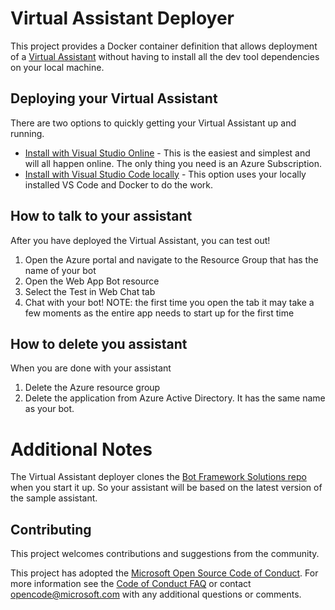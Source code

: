 # Virtual Assistant Deployer

This project provides a Docker container definition that allows deployment of a [Virtual Assistant](https://microsoft.github.io/botframework-solutions/overview/virtual-assistant-solution/)  without having to install all the dev tool dependencies on your local machine.

## Deploying your Virtual Assistant
There are two options to quickly getting your Virtual Assistant up and running.
* [Install with Visual Studio Online](docs/visualstudioonline.md) - This is the easiest and simplest and will all happen online. The only thing you need is an Azure Subscription.
* [Install with Visual Studio Code locally](docs/visualstudiocode.md) - This option uses your locally installed VS Code and Docker to do the work.

## How to talk to your assistant
After you have deployed the Virtual Assistant, you can test out!
1. Open the Azure portal and navigate to the Resource Group that has the name of your bot
2. Open the Web App Bot resource
3. Select the Test in Web Chat tab
4. Chat with your bot! 
NOTE: the first time you open the tab it may take a few moments as the entire app needs to start up for the first time

## How to delete you assistant
When you are done with your assistant
1. Delete the Azure resource group
2. Delete the application from Azure Active Directory. It has the same name as your bot.

# Additional Notes
The Virtual Assistant deployer clones the [Bot Framework Solutions repo](https://github.com/microsoft/botframework-solutions) when you start it up. So your assistant will be based on the latest version of the sample assistant.

## Contributing
This project welcomes contributions and suggestions from the community. 

This project has adopted the [Microsoft Open Source Code of Conduct](https://opensource.microsoft.com/codeofconduct/).
For more information see the [Code of Conduct FAQ](https://opensource.microsoft.com/codeofconduct/faq/) or
contact [opencode@microsoft.com](mailto:opencode@microsoft.com) with any additional questions or comments.
